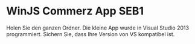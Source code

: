 WinJS Commerz App SEB1 
=========

Holen Sie den ganzen Ordner. 
Die kleine App wurde in Visual Studio 2013 programmiert. 
Sichern Sie, dass Ihre Version von VS kompatibel ist.

